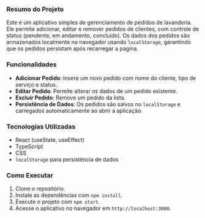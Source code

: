 ### Resumo do Projeto

Este é um aplicativo simples de gerenciamento de pedidos de lavanderia. Ele permite adicionar, editar e remover pedidos de clientes, com controle de status (pendente, em andamento, concluído). Os dados dos pedidos são armazenados localmente no navegador usando `localStorage`, garantindo que os pedidos persistam após recarregar a página.

### Funcionalidades
- **Adicionar Pedido**: Insere um novo pedido com nome do cliente, tipo de serviço e status.
- **Editar Pedido**: Permite alterar os dados de um pedido existente.
- **Excluir Pedido**: Remove um pedido da lista.
- **Persistência de Dados**: Os pedidos são salvos no `localStorage` e carregados automaticamente ao abrir a aplicação.

### Tecnologias Utilizadas
- React (useState, useEffect)
- TypeScript
- CSS
- `localStorage` para persistência de dados

### Como Executar
1. Clone o repositório.
2. Instale as dependências com `npm install`.
3. Execute o projeto com `npm start`.
4. Acesse o aplicativo no navegador em `http://localhost:3000`.

